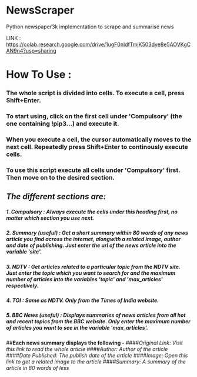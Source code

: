 # NewsScraper
Python newspaper3k implementation to scrape and summarise news

LINK : https://colab.research.google.com/drive/1ugF0nldfTmjK503dye8e5AOVKgCAN9n4?usp=sharing

# **How To Use :**
### The whole script is divided into cells. To execute a cell, press Shift+Enter. 
### To start using, click on the first cell under 'Compulsory' (the one containing !pip3...) and execute it. 
### When you execute a cell, the cursor automatically moves to the next cell. Repeatedly press Shift+Enter to continously execute cells.
 

### To use this script execute all cells under 'Compulsory' first. Then move on to the desired section.

## *The different sections are:*
##### 1. Compulsory : Always execute the cells under this heading first, no matter which section you use next.
##### 2. Summary (useful) : Get a short summary within 80 words of any news article you find across the internet, alongwith a related image, author and date of publishing. Just enter the url of the news article into the variable 'site'.
##### 3. NDTV : Get articles related to a particular topic from the NDTV site. Just enter the topic which you want to search for and the maximum number of articles into the variables 'topic' and 'max_articles' respectively.
##### 4. TOI : Same as NDTV. Only from the Times of India website.
##### 5. BBC News (useful) : Displays summaries of news articles from all hot and recent topics from the BBC website. Only enter the maximum number of articles you want to see in the variable 'max_articles'.

##**Each news summary displays the following -**
####*Original Link: Visit this link to read the whole article*
####*Author: Author of the article*
####*Date Published: The publish date of the article*
####*Image: Open this link to get a related image to the article*
####*Summary: A summary of the article in 80 words of less*
